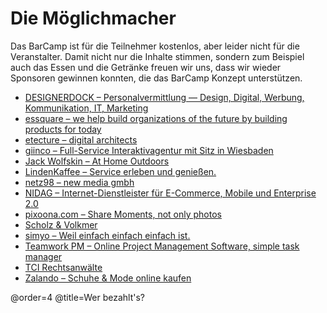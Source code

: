 # Die Möglichmacher

Das BarCamp ist für die Teilnehmer kostenlos, aber leider nicht für die Veranstalter. Damit nicht nur die Inhalte stimmen, sondern zum Beispiel auch das Essen und die Getränke freuen wir uns, dass wir wieder Sponsoren gewinnen konnten, die das BarCamp Konzept unterstützen.

 * [DESIGNERDOCK – Personalvermittlung — Design, Digital, Werbung, Kommunikation, IT, Marketing](http://www.designerdock.de/)
 * [essquare – we help build organizations of the future by building products for today](http://www.essquare.de/)
 * [etecture – digital architects](http://www.etecture.de/)
 * [giinco – Full-Service Interaktivagentur mit Sitz in Wiesbaden](http://www.giinco.de/)
 * [Jack Wolfskin – At Home Outdoors](http://www.jack-wolfskin.com/)
 * [LindenKaffee – Service erleben und genießen.](http://www.lindenkaffee.com/)
 * [netz98 – new media gmbh](http://www.netz98.de/)
 * [NIDAG – Internet-Dienstleister für E-Commerce, Mobile und Enterprise 2.0](http://www.nidag.de/)
 * [pixoona.com – Share Moments, not only photos](http://pixoona.com/)
 * [Scholz & Volkmer](http://www.s-v.de/)
 * [simyo – Weil einfach einfach einfach ist.](https://www.simyo.de/)
 * [Teamwork PM – Online Project Management Software, simple task manager](http://www.teamworkpm.net/)
 * [TCI Rechtsanwälte](http://www.tcilaw.de/)
 * [Zalando – Schuhe & Mode online kaufen](http://www.zalando.de/)
 
@order=4
@title=Wer bezahlt's?
